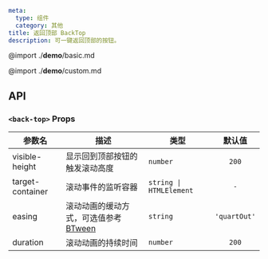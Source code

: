 ```yaml
meta:
  type: 组件
  category: 其他
title: 返回顶部 BackTop
description: 可一键返回顶部的按钮。
```

@import ./__demo__/basic.md

@import ./__demo__/custom.md

## API


### `<back-top>` Props

|参数名|描述|类型|默认值|
|---|---|---|:---:|
|visible-height|显示回到顶部按钮的触发滚动高度|`number`|`200`|
|target-container|滚动事件的监听容器|`string \| HTMLElement`|`-`|
|easing|滚动动画的缓动方式，可选值参考 [BTween](https://github.com/PengJiyuan/b-tween)|`string`|`'quartOut'`|
|duration|滚动动画的持续时间|`number`|`200`|


